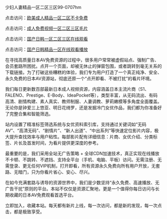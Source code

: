 少妇人妻精品一区二区三区99-0707hm


点击访问：<a href="https://bered.pages.dev/">欧美成人精品一区二区不卡免费</a>

点击访问：<a href="https://gsd-agv.pages.dev/">成人免费视频一区二区三区毛片</a>

点击访问：<a href="https://tfda.pages.dev/">国产日韩一区二区三区在线观看</a>

点击访问：<a href="https://cfad.pages.dev/">国产日韩精品一区在线观看播放</a>


在寻找高质量日本AV免费资源的过程中，很多用户常常被虚假站点、强制广告、会员套路所困扰。点开一个页面，却被无休止的弹窗包围，或者跳转到毫无关系的下载链接。为了打破这些糟糕的体验，我们专为用户打造了一个真正纯净、安全、永久免费的日本AV资源站，彻底还原一个“点开即看、不被打扰”的看片环境。

我们每日更新数百部最新日本成人视频资源，内容涵盖日本主流片商（S1、FALENO、Prestige、E-Body、IdeaPocket等），类型丰富，从无码流出、有码高清、剧情构建、素人真实、教师制服、人妻调教、萝莉嫩模等多角度全面覆盖。无论你是钟爱三上悠亚、明日花绮罗，还是发掘冷门女优作品，我们都为你准备好了完整合集和智能筛选。

站内设置了精准标签筛选系统与女优资料索引库，支持通过关键词如“无码AV”、“高清无码”、“剧情片”、“新人出道”、“中出系列”等快速定位影片内容，极大提升查找效率与用户粘性。每部影片配有详细信息：片商、女优介绍、分类标签、片长及首发时间，为看片提供更深度的参考。

最重要的是，我们采用全站无广告策略 + 全球CDN加速技术，真正实现在线播放不卡顿、不跳转、不遮挡、支持全平台（手机、电脑、平板）访问。无需注册、无需登录、更无任何VIP机制，打开即看，所有资源永久免费向所有用户开放，无套路、无暗门，只为你看片省心、安心、尽兴。

在如今充满套路与诱导的资源世界中，我们是少数坚持“永久免费、高速播放、无广告干扰”原则的平台。本站不仅仅是资源汇聚地，更是一个值得你每日访问与长期收藏的日本AV免费观看首选平台。

立即加入，收藏本站。每天都有新片上线，每一次访问，都是新的发现，每一次点击，都是极致享受。



<span style="display:none;">[Canonical link]( ）</span>
